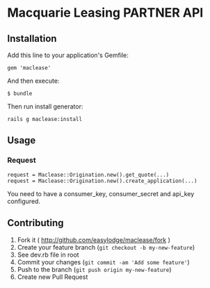 # Macquarie Leasing PARTNER API


## Installation

Add this line to your application's Gemfile:

    gem 'maclease'

And then execute:

    $ bundle

Then run install generator:

	rails g maclease:install


## Usage

### Request

    request = Maclease::Origination.new().get_quote(...)
    request = Maclease::Origination.new().create_application(...)

You need to have a consumer_key, consumer_secret and api_key configured.


## Contributing

1. Fork it ( http://github.com/easylodge/maclease/fork )
2. Create your feature branch (`git checkout -b my-new-feature`)
3. See dev.rb file in root
4. Commit your changes (`git commit -am 'Add some feature'`)
5. Push to the branch (`git push origin my-new-feature`)
6. Create new Pull Request
